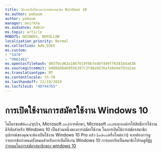 ```yaml
---
title: วิธีการเปิดใช้งานการสมัครสมาชิก Windows 10
ms.author: pebaum
author: pebaum
manager: mnirkhe
ms.audience: Admin
ms.topic: article
ROBOTS: NOINDEX, NOFOLLOW
localization_priority: Normal
ms.collection: Adm_O365
ms.custom:
- "3470"
- "9001461"
ms.openlocfilehash: d03f9cd62a1867619f0b7ed8f449ff638164a836
ms.sourcegitcommit: bd80dd0469556397c3f48a9276afe8e9d793a2ae
ms.translationtype: MT
ms.contentlocale: th-TH
ms.lasthandoff: 12/19/2019
ms.locfileid: "40744765"
---
```

# <a name="activating-windows-10-subscriptions"></a>การเปิดใช้งานการสมัครใช้งาน Windows 10

ไมโครซอฟท์๓๖๕ธุรกิจ, Microsoft ๓๖๕การศึกษา, Microsoft ๓๖๕และองค์กรให้สิทธิ์การใช้งานดิจิทัลสำหรับ Windows 10 เป็นส่วนหนึ่งของการสมัครใช้งาน ในการเปิดใช้การสมัครสมาชิกอุปกรณ์ของคุณจะต้องเปิดใช้งาน Windows 10 Pro แล้ว (๑๗๐๓หรือใหม่กว่า) หากต้องการดูรายการข้อกำหนดทั้งหมดสำหรับการเปิดใช้งาน Windows 10 การบอกรับเป็นสมาชิกโปรดดูที่[ข้อกำหนดในการสมัครสมาชิกของ windows 10](https://docs.microsoft.com/windows/deployment/windows-10-subscription-activation#requirements)
